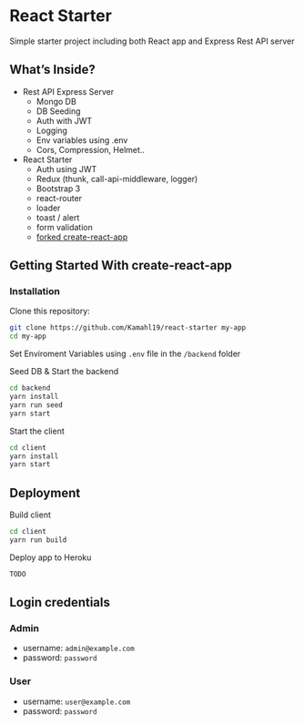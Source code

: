 # React Starter

Simple starter project including both React app and Express Rest API server

## What’s Inside?

* Rest API Express Server
    * Mongo DB
    * DB Seeding
    * Auth with JWT
    * Logging
    * Env variables using .env
    * Cors, Compression, Helmet..
* React Starter
    * Auth using JWT
    * Redux (thunk, call-api-middleware, logger)
    * Bootstrap 3
    * react-router
    * loader
    * toast / alert
    * form validation
    * [forked create-react-app](https://github.com/Kamahl19/create-react-app/tree/kamahl19-customizations/packages/react-scripts)

## Getting Started With create-react-app

### Installation

Clone this repository:

```sh
git clone https://github.com/Kamahl19/react-starter my-app
cd my-app
```

Set Enviroment Variables using ``.env`` file in the ``/backend`` folder

Seed DB & Start the backend

```sh
cd backend
yarn install
yarn run seed
yarn start
```

Start the client

```sh
cd client
yarn install
yarn start
```

## Deployment

Build client
```sh
cd client
yarn run build
```

Deploy app to Heroku
```sh
TODO
```

## Login credentials

### Admin

* username: `admin@example.com`
* password: `password`

### User

* username: `user@example.com`
* password: `password`
